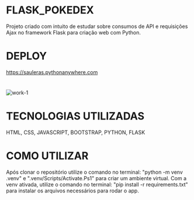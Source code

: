 # FLASK_POKEDEX
Projeto criado com intuito de estudar sobre consumos de API e requisições Ajax no framework Flask para criação web com Python.

# DEPLOY
https://sauleras.pythonanywhere.com

#
![work-1](https://user-images.githubusercontent.com/91494533/211398661-81f458d7-7ba2-4ed5-aafe-1ed2df1c56a4.JPG)

# TECNOLOGIAS UTILIZADAS
HTML, CSS, JAVASCRIPT, BOOTSTRAP, PYTHON, FLASK

# COMO UTILIZAR
Após clonar o repositório utilize o comando no terminal: "python -m venv .venv" e ".venv/Scripts/Activate.Ps1" para criar um ambiente virtual.
Com a venv ativada, utilize o comando no terminal: "pip install -r requirements.txt" para instalar os arquivos necessários para rodar o app.

